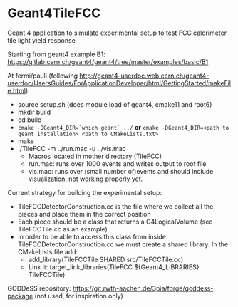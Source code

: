 # Geant4TileFCC

Geant 4 application to simulate experimental setup to test FCC calorimeter tile light yield response  

Starting from geant4 example B1: https://gitlab.cern.ch/geant4/geant4/tree/master/examples/basic/B1

At fermi/pauli (following http://geant4-userdoc.web.cern.ch/geant4-userdoc/UsersGuides/ForApplicationDeveloper/html/GettingStarted/makeFile.html):
- source setup.sh (does module load of geant4, cmake11 and root6)
- mkdir build
- cd build
- ``cmake -DGeant4_DIR=`which geant` ../``
 **or** ``cmake -DGeant4_DIR=<path to geant installation> <path to CMakeLists.txt> ``
- make
- ./TileFCC -m ../run.mac -u ../vis.mac
  - Macros located in mother directory (TileFCC)
  - run.mac: runs over 1000 events and writes output to root file
  - vis.mac: runs over (small number of)events and should include visualization, not working properly yet.  

Current strategy for building the experimental setup:
- TileFCCDetectorConstruction.cc is the file where we collect all the pieces and place them in the correct position
- Each piece should be a class that returns a G4LogicalVolume (see TileFCCTile.cc as an example)
- In order to be able to access this class from inside TileFCCDetectorConstruction.cc we must create a shared library. In the CMakeLists file add:
  - add_library(TileFCCTile SHARED
  src/TileFCCTile.cc)
  - Link it: target_link_libraries(TileFCC ${Geant4_LIBRARIES} TileFCCTile)


GODDeSS repository: https://git.rwth-aachen.de/3pia/forge/goddess-package (not used, for inspiration only)
